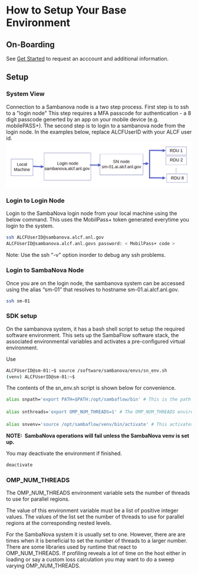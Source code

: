 # How to Setup Your Base Environment

## On-Boarding

See [Get Started](https://www.alcf.anl.gov/support-center/get-started)
to request an acccount and additional information.

## Setup

### System View

Connection to a Sambanova node is a two step process. First step is to ssh to a "login node"
This step requires a MFA passcode for authentication - a 8 digit passcode generted by an app on your mobile device (e.g. mobilePASS+).
The second step is to login to a sambanova node from the login node. 
In the examples below, replace ALCFUserID with your ALCF user id.
![SambaNova System View](Log_in.png "SambaNova System View")

### Login to Login Node

Login to the SambaNova login node from your local machine using the below command. This uses the MobilPass+ token generated everytime you login to the system.

```bash
ssh ALCFUserID@sambanova.alcf.anl.gov
ALCFUserID@sambanova.alcf.anl.govs password: < MobilPass+ code >
```

Note: Use the ssh "-v" option inorder to debug any ssh problems.

### Login to SambaNova Node

Once you are on the login node, the sambanova system can be accessed using the alias “sm-01” that resolves to hostname sm-01.ai.alcf.anl.gov. 

```bash
ssh sm-01
```

### SDK setup

On the sambanova system,  it has a bash shell script to setup the required software environment. This sets up the SambaFlow software stack, the associated environmental variables and activates a pre-configured virtual environment. 

Use

```bash
ALCFUserID@sm-01:~$ source /software/sambanova/envs/sn_env.sh
(venv) ALCFUserID@sm-01:~$
```
The contents of the sn_env.sh script is shown below for convenience. 
```bash
alias snpath='export PATH=$PATH:/opt/sambaflow/bin' # This is the path to SambaFlow which is the software stack that is running on SambaNova systems. This stack includes the Runtime, the compilers, and the SambaFlow Python SDK which is used to create and run models.

alias snthreads='export OMP_NUM_THREADS=1' # The OMP_NUM_THREADS environment variable sets the number of threads to use for parallel regions. The value of this environment variable must be a list of positive integer values. The values of the list set the number of threads to use for parallel regions at the corresponding nested levels.For the SambaNova system it is usually set to 1.

alias snvenv='source /opt/sambaflow/venv/bin/activate' # This activates the pre-configured virtual environment that consists of sambaflow and other built-in libraries.
```

**NOTE:  SambaNova operations will fail unless the SambaNova venv is set
up.**

You may deactivate the environment if finished.

```bash
deactivate
```

### OMP_NUM_THREADS 

The OMP_NUM_THREADS environment variable sets the number of threads to use for parallel regions.

The value of this environment variable must be a list of positive integer values. The values of the list set the number of threads to use for parallel regions at the corresponding nested levels.

For the SambaNova system it is usually set to one.  However, there are
are times when it is beneficial to set the number of threads to a
larger number.  There are some libraries used by runtime that react to OMP_NUM_THREADS.
If profiling reveals a lot of time on the host either in loading or say a custom loss
calculation you may want to do a sweep varying OMP_NUM_THREADS.
